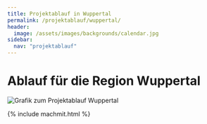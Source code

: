 ```yaml
---
title: Projektablauf in Wuppertal
permalink: /projektablauf/wuppertal/
header:
  image: /assets/images/backgrounds/calendar.jpg
sidebar:
  nav: "projektablauf"
---
```


# **Ablauf für die Region Wuppertal**

![Grafik zum Projektablauf Wuppertal](/assets/images/AblaufWupp.JPG)


{% include machmit.html %}
